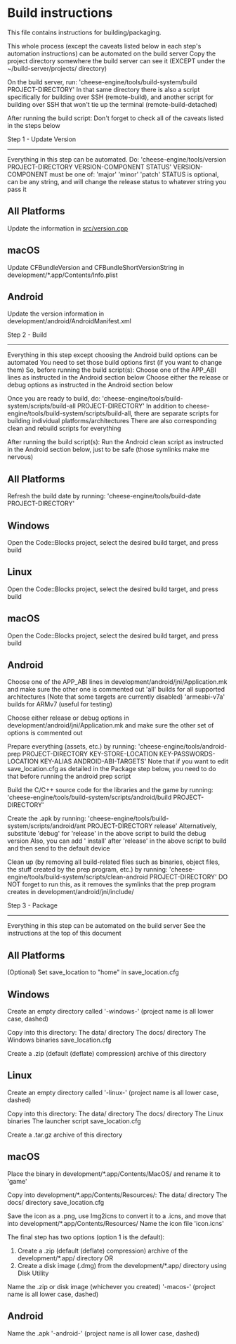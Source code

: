 # Build instructions

This file contains instructions for building/packaging.

This whole process (except the caveats listed below in each step's automation instructions)
can be automated on the build server
Copy the project directory somewhere the build server can see it (EXCEPT under the ~/build-server/projects/ directory)

On the build server, run:
'cheese-engine/tools/build-system/build PROJECT-DIRECTORY'
In that same directory there is also a script specifically for building over SSH (remote-build),
and another script for building over SSH that won't tie up the terminal (remote-build-detached)

After running the build script:
Don't forget to check all of the caveats listed in the steps below

Step 1 - Update Version
***********************

Everything in this step can be automated. Do:
'cheese-engine/tools/version PROJECT-DIRECTORY VERSION-COMPONENT STATUS'
VERSION-COMPONENT must be one of: 'major' 'minor' 'patch'
STATUS is optional, can be any string, and will change the release status to whatever string you pass it

All Platforms
-------------
Update the information in [src/version.cpp](src/version.cpp)

macOS
----
Update CFBundleVersion and CFBundleShortVersionString in development/\*.app/Contents/Info.plist

Android
-------
Update the version information in development/android/AndroidManifest.xml

Step 2 - Build
**************

Everything in this step except choosing the Android build options can be automated
You need to set those build options first (if you want to change them)
So, before running the build script(s):
Choose one of the APP_ABI lines as instructed in the Android section below
Choose either the release or debug options as instructed in the Android section below

Once you are ready to build, do:
'cheese-engine/tools/build-system/scripts/build-all PROJECT-DIRECTORY'
In addition to cheese-engine/tools/build-system/scripts/build-all,
there are separate scripts for building individual platforms/architectures
There are also corresponding clean and rebuild scripts for everything

After running the build script(s):
Run the Android clean script as instructed in the Android section below,
just to be safe (those symlinks make me nervous)

All Platforms
-------------
Refresh the build date by running:
'cheese-engine/tools/build-date PROJECT-DIRECTORY'

Windows
-------
Open the Code::Blocks project, select the desired build target, and press build

Linux
-----
Open the Code::Blocks project, select the desired build target, and press build

macOS
----
Open the Code::Blocks project, select the desired build target, and press build

Android
-------
Choose one of the APP_ABI lines in development/android/jni/Application.mk and make sure the other one is commented out
'all' builds for all supported architectures (Note that some targets are currently disabled)
'armeabi-v7a' builds for ARMv7 (useful for testing)

Choose either release or debug options in development/android/jni/Application.mk and make sure the other set of options
is commented out

Prepare everything (assets, etc.) by running:
'cheese-engine/tools/android-prep PROJECT-DIRECTORY KEY-STORE-LOCATION KEY-PASSWORDS-LOCATION KEY-ALIAS ANDROID-ABI-TARGETS'
Note that if you want to edit save_location.cfg as detailed in the Package step below,
you need to do that before running the android prep script

Build the C/C++ source code for the libraries and the game by running:
'cheese-engine/tools/build-system/scripts/android/build PROJECT-DIRECTORY'

Create the .apk by running:
'cheese-engine/tools/build-system/scripts/android/ant PROJECT-DIRECTORY release'
Alternatively, substitute 'debug' for 'release' in the above script to build the debug version
Also, you can add ' install' after 'release' in the above script to build and then send to the default device

Clean up (by removing all build-related files such as binaries, object files,
the stuff created by the prep program, etc.) by running:
'cheese-engine/tools/build-system/scripts/clean-android PROJECT-DIRECTORY'
DO NOT forget to run this, as it removes the symlinks that the prep program creates in development/android/jni/include/

Step 3 - Package
****************

Everything in this step can be automated on the build server
See the instructions at the top of this document

All Platforms
-------------
(Optional) Set save_location to "home" in save_location.cfg

Windows
-------
Create an empty directory called '<project-name>-windows-<version>' (project name is all lower case, dashed)

Copy into this directory:
The data/ directory
The docs/ directory
The Windows binaries
save_location.cfg

Create a .zip (default (deflate) compression) archive of this directory

Linux
-----
Create an empty directory called '<project-name>-linux-<version>' (project name is all lower case, dashed)

Copy into this directory:
The data/ directory
The docs/ directory
The Linux binaries
The launcher script
save_location.cfg

Create a .tar.gz archive of this directory

macOS
----
Place the binary in development/\*.app/Contents/MacOS/ and rename it to 'game'

Copy into development/\*.app/Contents/Resources/:
The data/ directory
The docs/ directory
save_location.cfg

Save the icon as a .png, use Img2icns to convert it to a .icns, and move that into development/\*.app/Contents/Resources/
Name the icon file 'icon.icns'

The final step has two options (option 1 is the default):

1. Create a .zip (default (deflate) compression) archive of the development/*.app/ directory
OR
2. Create a disk image (.dmg) from the development/*.app/ directory using Disk Utility

Name the .zip or disk image (whichever you created) '<project-name>-macos-<version>'
(project name is all lower case, dashed)

Android
-------
Name the .apk '<project-name>-android-<version>' (project name is all lower case, dashed)
